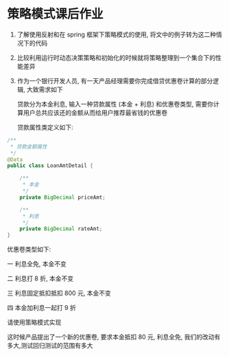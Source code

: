 # 策略模式课后作业

1. 了解使用反射和在 spring 框架下策略模式的使用, 将文中的例子转为这二种情况下的代码
2. 比较利用运行时动态决策策略和初始化的时候就将策略整理到一个集合下的性能差异
3. 作为一个银行开发人员, 有一天产品经理需要你完成借贷优惠卷计算的部分逻辑, 大致需求如下

   贷款分为本金利息, 输入一种贷款属性 \(本金 + 利息\) 和优惠卷类型, 需要你计算用户总共应该还的金额从而给用户推荐最省钱的优惠卷

   贷款属性类定义如下:

```java
/**
 * 贷款金额属性
 */
@Data 
public class LoanAmtDetail {

    /**
     * 本金
     */
    private BigDecimal priceAmt;

    /**
     * 利息
     */
    private BigDecimal rateAmt;
}
```

优惠卷类型如下:

一 利息全免, 本金不变

二 利息打 8 折, 本金不变

三 利息固定抵扣抵扣 800 元, 本金不变

四 本金加利息一起打 9 折

请使用策略模式实现

这时候产品提出了一个新的优惠卷, 要求本金抵扣 80 元, 利息全免, 我们的改动有多大,测试回归测试的范围有多大

